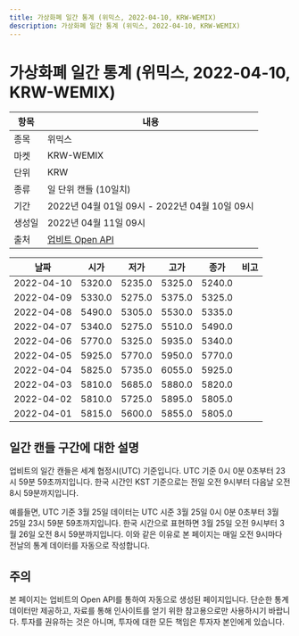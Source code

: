 ```yaml
---
title: 가상화폐 일간 통계 (위믹스, 2022-04-10, KRW-WEMIX)
description: 가상화폐 일간 통계 (위믹스, 2022-04-10, KRW-WEMIX)
---
```



가상화폐 일간 통계 (위믹스, 2022-04-10, KRW-WEMIX)
===

|항목|내용|
|--|--|
|종목|위믹스|
|마켓|KRW-WEMIX|
|단위|KRW|
|종류|일 단위 캔들 (10일치)|
|기간|2022년 04월 01일 09시 - 2022년 04월 10일 09시|
|생성일|2022년 04월 11일 09시|
|출처|[업비트 Open API](https://docs.upbit.com)|


|날짜|시가|저가|고가|종가|비고|
|--|--|--|--|--|--|
|2022-04-10|5320.0|5235.0|5325.0|5240.0|    |
|2022-04-09|5330.0|5275.0|5375.0|5325.0|    |
|2022-04-08|5490.0|5305.0|5530.0|5335.0|    |
|2022-04-07|5340.0|5275.0|5510.0|5490.0|    |
|2022-04-06|5770.0|5325.0|5935.0|5340.0|    |
|2022-04-05|5925.0|5770.0|5950.0|5770.0|    |
|2022-04-04|5825.0|5735.0|6055.0|5925.0|    |
|2022-04-03|5810.0|5685.0|5880.0|5820.0|    |
|2022-04-02|5810.0|5725.0|5895.0|5805.0|    |
|2022-04-01|5815.0|5600.0|5855.0|5805.0|    |


일간 캔들 구간에 대한 설명
---


업비트의 일간 캔들은 세계 협정시(UTC) 기준입니다. 
UTC 기준 0시 0분 0초부터 23시 59분 59초까지입니다. 
한국 시간인 KST 기준으로는 전일 오전 9시부터 다음날 오전 8시 59분까지입니다. 


예를들면, UTC 기준 3월 25일 데이터는 UTC 시준 3월 25일 0시 0분 0초부터 3월 25일 23시 59분 59초까지입니다. 
한국 시간으로 표현하면 3월 25일 오전 9시부터 3월 26일 오전 8시 59분까지입니다. 
이와 같은 이유로 본 페이지는 매일 오전 9시마다 전날의 통계 데이터를 자동으로 작성합니다. 


주의
---


본 페이지는 업비트의 Open API를 통하여 자동으로 생성된 페이지입니다. 
단순한 통계 데이터만 제공하고, 자료를 통해 인사이트를 얻기 위한 참고용으로만 사용하시기 바랍니다. 
투자를 권유하는 것은 아니며, 투자에 대한 모든 책임은 투자자 본인에게 있습니다. 
